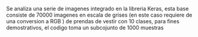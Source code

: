 Se analiza una serie de imagenes integrado en la libreria Keras, esta base consiste de 70000 imagenes en escala de grises (en este caso requiere de una conversion a RGB ) de prendas de vestir con 10 clases, para fines demostrativos, el codigo toma un subcojunto de 1000 muestras

